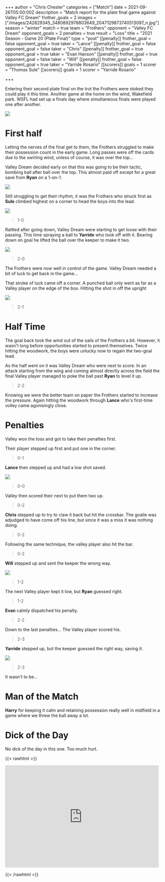 +++
author = "Chris Chester"
categories = ["Match"]
date = 2021-09-26T05:00:00Z
description = "Match report for the plate final game against Valley FC Dream"
frother_goals = 2
images = ["/images/242829345_3480892978803649_2047129873740513097_n.jpg"]
season = "winter"
match = true
team = "Frothers"
opponent = "Valley FC Dream"
opponent_goals = 2
penalties = true
result = "Loss"
title = "2021 Season - Game 20 (Plate Final)"
type = "post"
[[penalty]]
frother_goal = false
opponent_goal = true
taker = "Lance"
[[penalty]]
frother_goal = false
opponent_goal = false
taker = "Chris"
[[penalty]]
frother_goal = true
opponent_goal = true
taker = "Evan Hanson"
[[penalty]]
frother_goal = true
opponent_goal = false
taker = "Will"
[[penalty]]
frother_goal = false
opponent_goal = true
taker = "Yarride Rosario"
[[scorers]]
goals = 1
scorer = "Thomas Sule"
[[scorers]]
goals = 1
scorer = "Yarride Rosario"

+++

Entering their second plate final on the trot the Frothers were stoked they could play it this time. Another game at the home on the wind, Wakefield park. WSFL had set up a finals day where simultaneous finals were played one after another.

![](/images/242829345_3480892978803649_2047129873740513097_n.jpg)

# First half

Letting the nerves of the final get to them, the Frothers struggled to make their possession count in the early game. Long passes were off the cards due to the swirling wind, unless of course, it was over the top...

Valley Dream decided early on that this was going to be their tactic, bombing ball after ball over the top. This almost paid off except for a great save from **Ryan** on a 1-on-1.

![](/images/242901979_3480893252136955_6427697047754830183_n.jpg)

Still struggling to get their rhythm, it was the Frothers who struck first as **Sule** climbed highest on a corner to head the boys into the lead.

![](/images/242521068_3480894012136879_6969311798146355329_n.jpg)

> 1-0

Rattled after going down, Valley Dream were starting to get loose with their passing. This time spraying a ball to **Yarride** who took off with it. Bearing down on goal he lifted the ball over the keeper to make it two.

![](/images/241911718_3480894062136874_1221096340459109764_n.jpg)

> 2-0

The Frothers were now well in control of the game. Valley Dream needed a bit of luck to get back in the game...

That stroke of luck came off a corner. A punched ball only went as far as a Valley player on the edge of the box. Hitting the shot in off the upright

![](/images/241562342_3480893292136951_1373590954514405194_n.jpg)

> 2-1

# Half Time

The goal back took the wind out of the sails of the Frothers a bit. However, it wasn't long before opportunities started to present themselves. Twice hitting the woodwork, the boys were unlucky now to regain the two-goal lead.

As the half went on it was Valley Dream who were next to score. In an attack starting from the wing and coming almost directly across the field the final Valley player managed to poke the ball past **Ryan** to level it up.

> 2-2

Knowing we were the better team on paper the Frothers started to increase the pressure. Again hitting the woodwork through **Lance** who's first-time volley came agonisingly close.

# Penalties

Valley won the toss and got to take their penalties first.

Their player stepped up first and put one in the corner.

> 0-1

**Lance** then stepped up and had a low shot saved.

![](/images/242594910_3480893755470238_1428693841735028514_n.jpg)

> 0-0

Valley then scored their next to put them two up.

> 0-2

**Chris** stepped up to try to claw it back but hit the crossbar. The goalie was adjudged to have come off his line, but since it was a miss it was nothing doing.

> 0-2

Following the same technique, the valley player also hit the bar.

> 0-2

**Will** stepped up and sent the keeper the wrong way.

![](/images/242123262_3480893915470222_4688386159790842298_n.jpg)

> 1-2

The next Valley player kept it low, but **Ryan** guessed right.

> 1-2

**Evan** calmly dispatched his penalty.

> 2-2

Down to the last penalties... The Valley player scored his.

> 2-3

**Yarride** stepped up, but the keeper guessed the right way, saving it.

![](/images/242917169_3480893965470217_3727278893197145662_n.jpg)

> 2-3

It wasn't to be...

# Man of the Match

**Harry** for keeping it calm and retaining possession really well in midfield in a game where we threw the ball away a lot.

# Dick of the Day

No dick of the day in this one. Too much hurt.

{{< rawhtml >}} <div class="row"> <iframe src="https://www.facebook.com/plugins/post.php?href=https%3A%2F%2Fwww.facebook.com%2FNZSundayFootball%2Fposts%2F3482288365330777&show_text=false&width=500" width="500" height="333" style="border:none;overflow:hidden" scrolling="no" frameborder="0" allowfullscreen="true" allow="autoplay; clipboard-write; encrypted-media; picture-in-picture; web-share"></iframe> </div>

{{< /rawhtml >}}